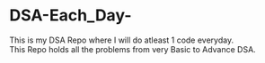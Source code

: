 # DSA-Each_Day-
This is my DSA Repo where I will do atleast 1 code everyday.
<br>
This Repo holds all the problems from very Basic to Advance DSA.
